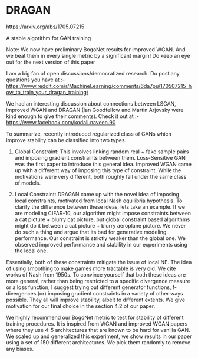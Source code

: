 # DRAGAN

https://arxiv.org/abs/1705.07215

A stable algorithm for GAN training

Note: We now have preliminary BogoNet results for improved WGAN. And we beat them in every single metric by a significant margin! Do keep an eye out for the next version of this paper

I am a big fan of open discussions/democratized research. Do post any questions you have at :-
https://www.reddit.com/r/MachineLearning/comments/6da7pu/170507215_how_to_train_your_dragan_training/

We had an interesting discussion about connections between LSGAN, improved WGAN and DRAGAN (Ian Goodfellow and Martin Arjovsky were kind enough to give their comments). Check it out at :-
https://www.facebook.com/kodali.naveen.90

To summarize, recently introduced regularized class of GANs which improve stability can be classified into two types.

1. Global Constraint: 
This involves linking random real + fake sample pairs and imposing gradient constraints between them. Loss-Sensitive GAN was the first paper to introduce this general idea. Improved WGAN came up with a different way of imposing this type of constraint. While the motivations were very different, both roughly fall under the same class of models.

2. Local Constraint:
DRAGAN came up with the novel idea of imposing local constraints, motivated from local Nash equilibria hypothesis. To clarify the difference between these ideas, lets take an example. If we are modeling CIFAR-10, our algorithm might impose constraints between a cat picture + blurry cat picture, but global constraint based algorithms might do it between a cat picture + blurry aeroplane picture. We never do such a thing and argue that its bad for generative modeling performance. Our constraint is strictly weaker than the global one. We observed improved performance and stability in our experiments using the local one. 

Essentially, both of these constraints mitigate the issue of local NE. The idea of using smoothing to make games more tractable is very old. We cite works of Nash from 1950s. To convince yourself that both these ideas are more general, rather than being restricted to a specific divergence measure or a loss function, I suggest trying out different generator functions, f-divergences (or) imposing gradient constraints in a variety of other ways possible. They all will improve stability, albeit to different extents. We give motivation for our final choice in the section 4.2 of our paper. 

We highly recommend our BogoNet metric to test for stability of different training procedures. It is inspired from WGAN and improved WGAN papers where they use 4-5 architectures that are known to be hard for vanilla GAN. We scaled up and generalized this experiment, we show results in our paper using a set of 150 different architectures. We pick them randomly to remove any biases.





